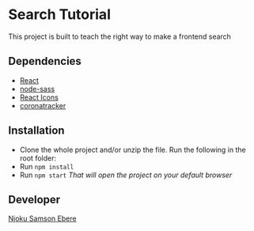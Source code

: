 # Search Tutorial

This project is built to teach the right way to make a frontend search

## Dependencies
* [React](https://reactjs.org/)
* [node-sass](https://www.npmjs.com/package/node-sass)
* [React Icons](https://react-icons.github.io/react-icons/)
* [coronatracker](https://api.coronatracker.com/)

## Installation
* Clone the whole project and/or unzip the file. Run the following in the root folder:
* Run ``npm install``
* Run ``npm start``
*That will open the project on your default browser*

## Developer
[Njoku Samson Ebere](https://www.linkedin.com/in/samson-ebere-njoku-profile/)
